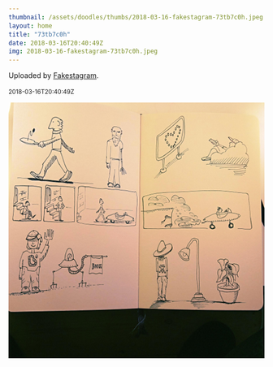 ```yaml
---
thumbnail: /assets/doodles/thumbs/2018-03-16-fakestagram-73tb7c0h.jpeg
layout: home
title: "73tb7c0h"
date: 2018-03-16T20:40:49Z
img: 2018-03-16-fakestagram-73tb7c0h.jpeg
---
```


Uploaded by [Fakestagram](https://github.com/opyate/fakestagram).

<small>2018-03-16T20:40:49Z</small>

![Uploaded by Fakestagram](/assets/doodles/original/2018-03-16-fakestagram-73tb7c0h.jpeg)
